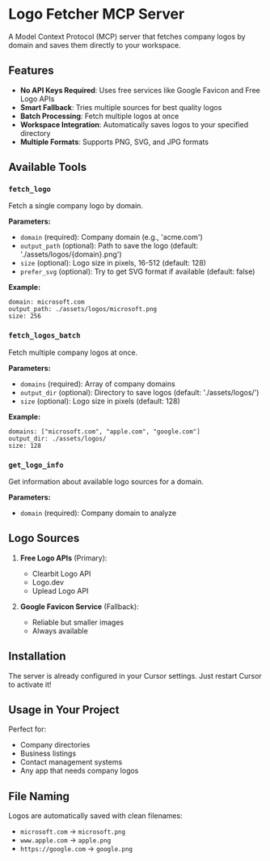 # Logo Fetcher MCP Server

A Model Context Protocol (MCP) server that fetches company logos by domain and saves them directly to your workspace.

## Features

- **No API Keys Required**: Uses free services like Google Favicon and Free Logo APIs
- **Smart Fallback**: Tries multiple sources for best quality logos
- **Batch Processing**: Fetch multiple logos at once
- **Workspace Integration**: Automatically saves logos to your specified directory
- **Multiple Formats**: Supports PNG, SVG, and JPG formats

## Available Tools

### `fetch_logo`
Fetch a single company logo by domain.

**Parameters:**
- `domain` (required): Company domain (e.g., 'acme.com')
- `output_path` (optional): Path to save the logo (default: './assets/logos/{domain}.png')
- `size` (optional): Logo size in pixels, 16-512 (default: 128)
- `prefer_svg` (optional): Try to get SVG format if available (default: false)

**Example:**
```
domain: microsoft.com
output_path: ./assets/logos/microsoft.png
size: 256
```

### `fetch_logos_batch`
Fetch multiple company logos at once.

**Parameters:**
- `domains` (required): Array of company domains
- `output_dir` (optional): Directory to save logos (default: './assets/logos/')
- `size` (optional): Logo size in pixels (default: 128)

**Example:**
```
domains: ["microsoft.com", "apple.com", "google.com"]
output_dir: ./assets/logos/
size: 128
```

### `get_logo_info`
Get information about available logo sources for a domain.

**Parameters:**
- `domain` (required): Company domain to analyze

## Logo Sources

1. **Free Logo APIs** (Primary):
   - Clearbit Logo API
   - Logo.dev
   - Uplead Logo API

2. **Google Favicon Service** (Fallback):
   - Reliable but smaller images
   - Always available

## Installation

The server is already configured in your Cursor settings. Just restart Cursor to activate it!

## Usage in Your Project

Perfect for:
- Company directories
- Business listings
- Contact management systems
- Any app that needs company logos

## File Naming

Logos are automatically saved with clean filenames:
- `microsoft.com` → `microsoft.png`
- `www.apple.com` → `apple.png`
- `https://google.com` → `google.png`
